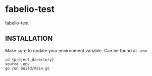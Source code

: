 # fabelio-test
fabelio-test

## INSTALLATION
Make sure to update your environment variable. Can be found at `.env`
```
cd {project_directory}
source .env
go run build/main.go
```